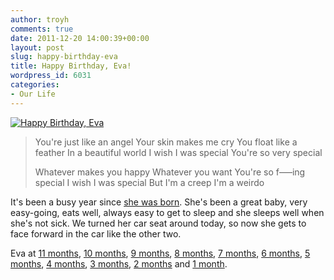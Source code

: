```yaml
---
author: troyh
comments: true
date: 2011-12-20 14:00:39+00:00
layout: post
slug: happy-birthday-eva
title: Happy Birthday, Eva!
wordpress_id: 6031
categories:
- Our Life
---
```


[![Happy Birthday, Eva](http://farm8.staticflickr.com/7035/6550413733_d448aaa0c7.jpg)](http://www.flickr.com/photos/troyh/6550413733/)


<blockquote>You're just like an angel
Your skin makes me cry
You float like a feather
In a beautiful world
I wish I was special
You're so very special

Whatever makes you happy
Whatever you want
You're so f–––ing special
I wish I was special
But I'm a creep
I'm a weirdo</blockquote>


It's been a busy year since [she was born](http://troyandgay.com/2010/12/20/eva-holland-hakala/). She's been a great baby, very easy-going, eats well, always easy to get to sleep and she sleeps well when she's not sick. We turned her car seat around today, so now she gets to face forward in the car like the other two.

Eva at [11 months](http://troyandgay.wordpress.com/2011/11/20/eva-is-11-months-old/), [10 months](http://troyandgay.wordpress.com/2011/10/20/eva-is-10-months-old/), [9 months](http://troyandgay.com/2011/09/20/eva-is-9-months-old/), [8 months](http://troyandgay.com/2011/08/20/eva-at-8-months/), [7 months](http://troyandgay.com/2011/07/20/eva-is-7-months-old/), [6 months](http://troyandgay.com/2011/06/20/eva-is-6-months-old/), [5 months](http://troyandgay.com/2011/05/20/eva-at-5-months/), [4 months](http://troyandgay.com/2011/04/20/evas-4-month-update/), [3 months](http://troyandgay.com/2011/03/20/eva-is-3-months-old/), [2 months](http://troyandgay.com/2011/02/20/evas-2-months-old/) and [1 month](http://troyandgay.com/2011/01/20/eva-at-1-month/).
